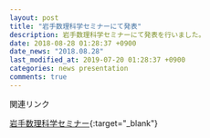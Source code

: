 ```yaml
---
layout: post
title: "岩手数理科学セミナーにて発表"
description: 岩手数理科学セミナーにて発表を行いました。
date: 2018-08-28 01:28:37 +0900
date_news: "2018.08.28"
last_modified_at: 2019-07-20 01:28:37 +0900
categories: news presentation
comments: true
---
```


関連リンク

[岩手数理科学セミナー](http://web.cc.iwate-u.ac.jp/~miyajima/seminar.html){:target="_blank"}
